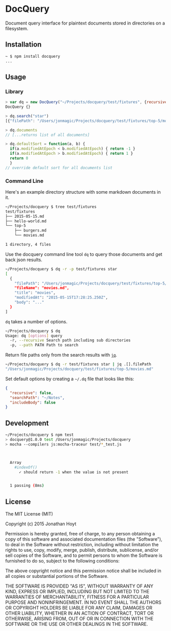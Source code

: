 # DocQuery

Document query interface for plaintext documents stored in directories on a filesystem.

## Installation

```bash
~ $ npm install docquery
...
```

## Usage

### Library

```js
> var dq = new DocQuery("~/Projects/docquery/test/fixtures", {recursive: true})
DocQuery {}

> dq.search("star")
[{"filePath": "/Users/jonmagic/Projects/docquery/test/fixtures/top-5/movies.md",  "fileName": "movies.md",  "title": "movies",  "modifiedAt": "2015-05-15T17:28:25.250Z",  "body": "..."}]

> dq.documents
// [...returns list of all documents]

> dq.defaultSort = function(a, b) {
  if(a.modifiedAtEpoch < b.modifiedAtEpoch) { return -1 }
  if(a.modifiedAtEpoch > b.modifiedAtEpoch) { return 1 }
  return 0
  }
// override default sort for all documents list
```

### Command Line

Here's an example directory structure with some markdown documents in it.

```bash
~/Projects/docquery $ tree test/fixtures
test/fixtures
├── 2015-05-15.md
├── hello-world.md
└── top-5
    ├── burgers.md
    └── movies.md

1 directory, 4 files
```

Use the docquery command line tool `dq` to query those documents and get back json results.

```bash
~/Projects/docquery $ dq -r -p test/fixtures star
[
  {
    "filePath": "/Users/jonmagic/Projects/docquery/test/fixtures/top-5/movies.md",
    "fileName": "movies.md",
    "title": "movies",
    "modifiedAt": "2015-05-15T17:28:25.250Z",
    "body": "..."
  }
]
```

`dq` takes a number of options.

```bash
~/Projects/docquery $ dq
Usage: dq [options] query
  -r, --recursive Search path including sub directories
  -p, --path PATH Path to search
```

Return file paths only from the search results with [`jq`](http://stedolan.github.io/jq/).

```bash
~/Projects/docquery $ dq -r test/fixtures star | jq .[].filePath
"/Users/jonmagic/Projects/docquery/test/fixtures/top-5/movies.md"
```

Set default options by creating a `~/.dq` file that looks like this:

```json
{
  "recursive": false,
  "searchPath": "~/Notes",
  "includeBody": false
}
```

## Development

```bash
~/Projects/docquery $ npm test
> docquery@1.0.0 test /Users/jonmagic/Projects/docquery
> mocha --compilers js:mocha-traceur test/*_test.js



  Array
    #indexOf()
      ✓ should return -1 when the value is not present


  1 passing (8ms)
```

## License

The MIT License (MIT)

Copyright (c) 2015 Jonathan Hoyt

Permission is hereby granted, free of charge, to any person obtaining a copy
of this software and associated documentation files (the "Software"), to deal
in the Software without restriction, including without limitation the rights
to use, copy, modify, merge, publish, distribute, sublicense, and/or sell
copies of the Software, and to permit persons to whom the Software is
furnished to do so, subject to the following conditions:

The above copyright notice and this permission notice shall be included in all
copies or substantial portions of the Software.

THE SOFTWARE IS PROVIDED "AS IS", WITHOUT WARRANTY OF ANY KIND, EXPRESS OR
IMPLIED, INCLUDING BUT NOT LIMITED TO THE WARRANTIES OF MERCHANTABILITY,
FITNESS FOR A PARTICULAR PURPOSE AND NONINFRINGEMENT. IN NO EVENT SHALL THE
AUTHORS OR COPYRIGHT HOLDERS BE LIABLE FOR ANY CLAIM, DAMAGES OR OTHER
LIABILITY, WHETHER IN AN ACTION OF CONTRACT, TORT OR OTHERWISE, ARISING FROM,
OUT OF OR IN CONNECTION WITH THE SOFTWARE OR THE USE OR OTHER DEALINGS IN THE
SOFTWARE.
